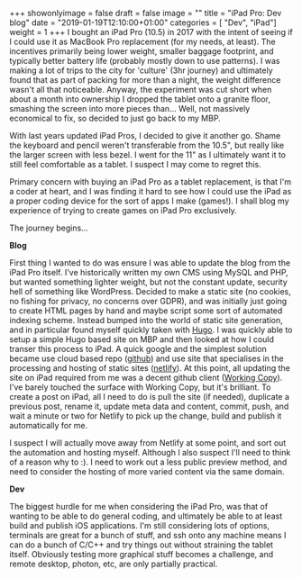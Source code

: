 +++
showonlyimage = false
draft = false
image = ""
title = "iPad Pro: Dev blog"
date = "2019-01-19T12:10:00+01:00"
categories = [ "Dev", "iPad"]
weight = 1
+++
I bought an iPad Pro (10.5) in 2017 with the intent of seeing if I could use it as MacBook Pro replacement (for my needs, at least). The incentives primarily being lower weight, smaller baggage footprint, and typically better battery life (probably mostly down to use patterns). I was making a lot of trips to the city for 'culture' (3hr journey) and ultimately found that as part of packing for more than a night, the weight difference wasn't all that noticeable. Anyway, the experiment was cut short when about a month into ownership I dropped the tablet onto a granite floor, smashing the screen into more pieces than... Well, not massively economical to fix, so decided to just go back to my MBP.

With last years updated iPad Pros, I decided to give it another go. Shame the keyboard and pencil weren't transferable from the 10.5", but really like the larger screen with less bezel. I went for the 11" as I ultimately want it to still feel comfortable as a tablet. I suspect I may come to regret this.

Primary concern with buying an iPad Pro as a tablet replacement, is that I'm a coder at heart, and I was finding it hard to see how I could use the iPad as a proper coding device for the sort of apps I make (games!). I shall blog my experience of trying to create games on iPad Pro exclusively. 

The journey begins...
<!--more-->

**Blog**

First thing I wanted to do was ensure I was able to update the blog from the iPad Pro itself. I've historically written my own CMS using MySQL and PHP, but wanted something lighter weight, but not the constant update, security hell of something like WordPress. Decided to make a static site (no cookies, no fishing for privacy, no concerns over GDPR), and was initially just going to create HTML pages by hand and maybe script some sort of automated indexing scheme. Instead bumped into the world of static site generation, and in particular found myself quickly taken with [Hugo](https://gohugo.io). I was quickly able to setup a simple Hugo based site on MBP and then looked at how I could transer this process to iPad. A quick google and the simplest solution became use cloud based repo ([github](https://github.com)) and use site that specialises in the processing and hosting of static sites ([netlify](https://www.netlify.com)). At this point, all updating the site on iPad required from me was a decent github client ([Working Copy](https://workingcopyapp.com)). I've barely touched the surface with Working Copy, but it's brilliant. To create a post on iPad, all I need to do is pull the site (if needed), duplicate a previous post, rename it, update meta data and content, commit, push, and wait a minute or two for Netlify to pick up the change, build and publish it automatically for me.

I suspect I will actually move away from Netlify at some point, and sort out the automation and hosting myself. Although I also suspect I'll need to think of a reason why to :). I need to work out a less public preview method, and need to consider the hosting of more varied content via the same domain.

**Dev**

The biggest hurdle for me when considering the iPad Pro, was that of wanting to be able to do general coding, and ultimately be able to at least build and publish iOS applications. I'm still considering lots of options, terminals are great for a bunch of stuff, and ssh onto any machine means I can do a bunch of C/C++ and try things out without straining the tablet itself. Obviously testing more graphical stuff becomes a challenge, and remote desktop, photon, etc, are only partially practical.